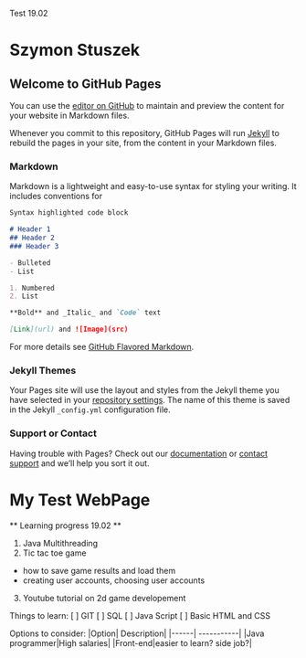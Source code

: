 Test 19.02
# Szymon Stuszek

## Welcome to GitHub Pages

You can use the [editor on GitHub](https://github.com/szymonstuszek/szymonstuszek.github.io/edit/master/README.md) to maintain and preview the content for your website in Markdown files.

Whenever you commit to this repository, GitHub Pages will run [Jekyll](https://jekyllrb.com/) to rebuild the pages in your site, from the content in your Markdown files.

### Markdown

Markdown is a lightweight and easy-to-use syntax for styling your writing. It includes conventions for

```markdown
Syntax highlighted code block

# Header 1
## Header 2
### Header 3

- Bulleted
- List

1. Numbered
2. List

**Bold** and _Italic_ and `Code` text

[Link](url) and ![Image](src)
```

For more details see [GitHub Flavored Markdown](https://guides.github.com/features/mastering-markdown/).

### Jekyll Themes

Your Pages site will use the layout and styles from the Jekyll theme you have selected in your [repository settings](https://github.com/szymonstuszek/szymonstuszek.github.io/settings). The name of this theme is saved in the Jekyll `_config.yml` configuration file.

### Support or Contact

Having trouble with Pages? Check out our [documentation](https://help.github.com/categories/github-pages-basics/) or [contact support](https://github.com/contact) and we’ll help you sort it out.

# My Test WebPage
** Learning progress 19.02 **
1. Java Multithreading
2. Tic tac toe game
 - how to save game results and load them
 - creating user accounts, choosing user accounts
3. Youtube tutorial on 2d game developement

Things to learn:
[ ] GIT
[ ] SQL
[ ] Java Script
[ ] Basic HTML and CSS

Options to consider:
|Option| Description|
|------| -----------|
|Java programmer|High salaries|
|Front-end|easier to learn? side job?|


